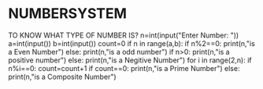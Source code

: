 # NUMBERSYSTEM
TO KNOW WHAT TYPE OF NUMBER IS?
n=int(input("Enter Number: "))
a=int(input())
b=int(input())
count=0
if n in range(a,b):
    if n%2==0:
        print(n,"is a Even Number")
    else:
        print(n,"is a odd number")
    if n>0:
        print(n,"is a positive number")
    else:
        print(n,"is a Negitive Number")
    for i in range(2,n):
        if n%i==0:
            count=count+1
    if count==0:
        print(n,"is a Prime Number")
    else:
        print(n,"is a Composite Number")
 
